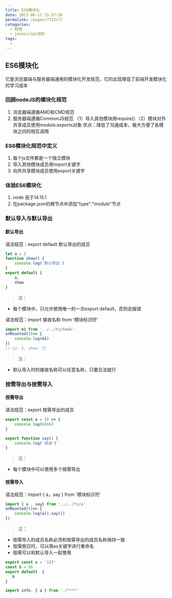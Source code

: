 ```yaml
---
title: ES6模块化
date: 2023-06-11 15:57:58
permalink: /pages/7712cf/
categories: 
  - 前端
  - javascript进阶
tags: 
  - 
---
```

## ES6模块化
它是浏览器端与服务器端通用的模块化开发规范，它的出现降低了前端开发模块化的学习成本
### 回顾nodeJS的模块化规范
1. 浏览器端遵循AMD和CMD规范
2. 服务器端遵循CommonJS规范
（1）导入其他模块用require()
（2）模块对外共享成员使用module.exports对象
优点：降低了沟通成本，极大方便了各模块之间的相互调用

### ES6模块化规范中定义
1. 每个js文件都是一个独立模块
2. 导入其他模块成员用import关键字
3. 向外共享模块成员使用export关键字

### 体验ES6模块化
1. node 高于14.15.1
2. 在package.json的根节点中添加"type":"module"节点


### 默认导入与默认导出
#### 默认导出
语法规范：export default 默认导出的成员
```ts
let a = 5
function show() {
    console.log('默认导出')
}
export default {
    a,
    show
}

```
>注：
* 每个模块中，只允许使用唯一的一次export default，否则会报错

语法规范：import 接收名称 from '模块标识符'
```ts
import m1 from '../../ts/hook'
onMounted(()=> {
    console.log(m1)
})
// {a: 5, show: ƒ}
```
>注： 
* 默认导入时的接收名称可以任意名称，只要合法就行

### 按需导出与按需导入
#### 按需导出
语法规范：export 按需导出的成员
```ts
export const a = () => {
    console.log(6666)
}

export function say() {
    console.log('说话')
}
```
>注： 
* 每个模块中可以使用多个按需导出
#### 按需导入
语法规范：import { a，say } from '模块标识符'
```ts
import { a , say} from '../../ts/a'
onMounted(()=> {
    console.log(a(),say())
})
```
>注：
* 按需导入的成员名称必须和按需导出的成员名称保持一致
* 按需倒日时，可以用as关键字进行重命名  
* 按需可以和默认导入一起使用  

```ts
export const a = '123'
const b = 66
export default  {
   b
}
```
```ts
import info, { a } from './****'
```


